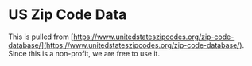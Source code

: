 # US Zip Code Data

This is pulled from [https://www.unitedstateszipcodes.org/zip-code-database/](https://www.unitedstateszipcodes.org/zip-code-database/). Since this is a non-profit, we are free to use it.